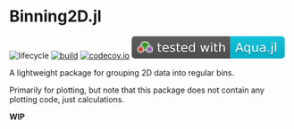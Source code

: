 # Binning2D.jl

![lifecycle](https://img.shields.io/badge/lifecycle-experimental-orange.svg)
[![build](https://github.com/tpapp/Binning2D.jl/workflows/CI/badge.svg)](https://github.com/tpapp/Binning2D.jl/actions?query=workflow%3ACI)
[![codecov.io](http://codecov.io/github/tpapp/Binning2D.jl/coverage.svg?branch=master)](http://codecov.io/github/tpapp/Binning2D.jl?branch=master)
[![Aqua QA](https://raw.githubusercontent.com/JuliaTesting/Aqua.jl/master/badge.svg)](https://github.com/JuliaTesting/Aqua.jl) 

<!-- Documentation -- uncomment or delete as needed -->
<!--
[![Documentation](https://img.shields.io/badge/docs-stable-blue.svg)](https://tpapp.github.io/Binning2D.jl/stable)
[![Documentation](https://img.shields.io/badge/docs-master-blue.svg)](https://tpapp.github.io/Binning2D.jl/dev)
-->

A lightweight package for grouping 2D data into regular bins.

Primarily for plotting, but note that this package does not contain
any plotting code, just calculations.

**WIP**
